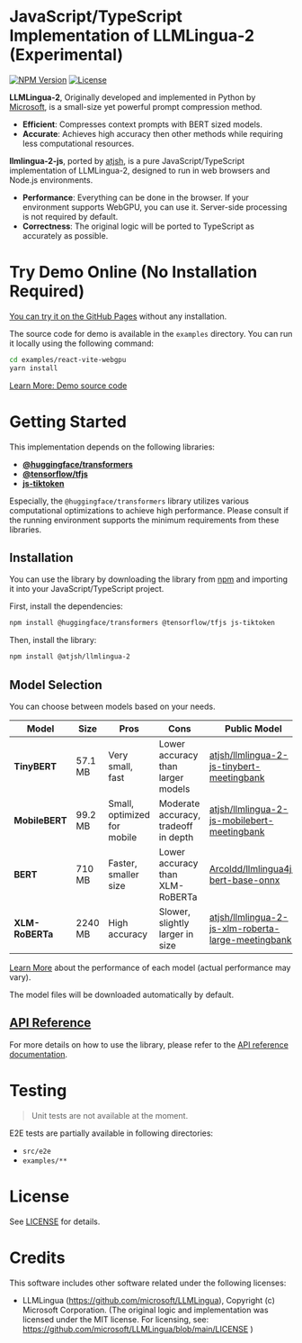 # JavaScript/TypeScript Implementation of LLMLingua-2 (Experimental)

[![NPM Version](https://img.shields.io/npm/v/%40atjsh%2Fllmlingua-2)](https://www.npmjs.com/package/@atjsh/llmlingua-2)
[![License](https://img.shields.io/badge/license-MIT-blue.svg)](LICENSE)

**LLMLingua-2**, Originally developed and implemented in Python by [Microsoft](https://github.com/microsoft/LLMLingua), is a small-size yet powerful prompt compression method.

- **Efficient**: Compresses context prompts with BERT sized models.
- **Accurate**: Achieves high accuracy then other methods while requiring less computational resources.

**llmlingua-2-js**, ported by [atjsh](https://github.com/atjsh), is a pure JavaScript/TypeScript implementation of LLMLingua-2, designed to run in web browsers and Node.js environments.

- **Performance**: Everything can be done in the browser. If your environment supports WebGPU, you can use it. Server-side processing is not required by default.
- **Correctness**: The original logic will be ported to TypeScript as accurately as possible.

# Try Demo Online (No Installation Required)

[You can try it on the GitHub Pages](https://atjsh.github.io/llmlingua-2-js) without any installation.

The source code for demo is available in the `examples` directory. You can run it locally using the following command:

```sh
cd examples/react-vite-webgpu
yarn install
```

[Learn More: Demo source code](/examples/react-vite-webgpu/README.md)

# Getting Started

This implementation depends on the following libraries:

- [**@huggingface/transformers**](https://github.com/huggingface/transformers.js)
- [**@tensorflow/tfjs**](https://github.com/tensorflow/tfjs)
- [**js-tiktoken**](https://www.npmjs.com/package/js-tiktoken)

Especially, the `@huggingface/transformers` library utilizes various computational optimizations to achieve high performance. Please consult if the running environment supports the minimum requirements from these libraries.

## Installation

You can use the library by downloading the library from [npm](https://www.npmjs.com/package/@atjsh/llmlingua-2) and importing it into your JavaScript/TypeScript project.

First, install the dependencies:

```sh
npm install @huggingface/transformers @tensorflow/tfjs js-tiktoken
```

Then, install the library:

```sh
npm install @atjsh/llmlingua-2
```

## Model Selection

You can choose between models based on your needs.

| Model           | Size   | Pros                       | Cons                                   | Public Model |
|-----------------|--------|----------------------------|----------------------------------------|--------------|
| **TinyBERT**    | 57.1 MB  | Very small,<br>fast        | Lower accuracy<br>than larger models   | [atjsh/llmlingua-2-js-tinybert-meetingbank](https://huggingface.co/atjsh/llmlingua-2-js-tinybert-meetingbank) |
| **MobileBERT**  | 99.2 MB  | Small,<br>optimized for mobile | Moderate accuracy,<br>tradeoff in depth | [atjsh/llmlingua-2-js-mobilebert-meetingbank](https://huggingface.co/atjsh/llmlingua-2-js-mobilebert-meetingbank) |
| **BERT**        | 710 MB   | Faster,<br>smaller size    | Lower accuracy<br>than XLM-RoBERTa     | [Arcoldd/llmlingua4j-bert-base-onnx](https://huggingface.co/Arcoldd/llmlingua4j-bert-base-onnx) |
| **XLM-RoBERTa** | 2240 MB  | High accuracy              | Slower,<br>slightly larger in size     | [atjsh/llmlingua-2-js-xlm-roberta-large-meetingbank](https://huggingface.co/atjsh/llmlingua-2-js-xlm-roberta-large-meetingbank) |

[Learn More](https://llmlingua.com/llmlingua2.html#:~:text=our%20classification%20model.-,Performance,-We%20evaluate%20LLMLingua) about the performance of each model (actual performance may vary).

The model files will be downloaded automatically by default.

## [API Reference](https://llmlingua-2-js-typedoc.vercel.app/modules/LLMLingua2.html)

For more details on how to use the library, please refer to the [API reference documentation](https://llmlingua-2-js-typedoc.vercel.app/modules/LLMLingua2.html).

# Testing

> Unit tests are not available at the moment.

E2E tests are partially available in following directories:

- `src/e2e`
- `examples/**`

# License

See [LICENSE](LICENSE) for details.

# Credits

This software includes other software related under the following licenses:

- LLMLingua (https://github.com/microsoft/LLMLingua), Copyright (c) Microsoft Corporation. (The original logic and implementation was licensed under the MIT license. For licensing, see: https://github.com/microsoft/LLMLingua/blob/main/LICENSE )
